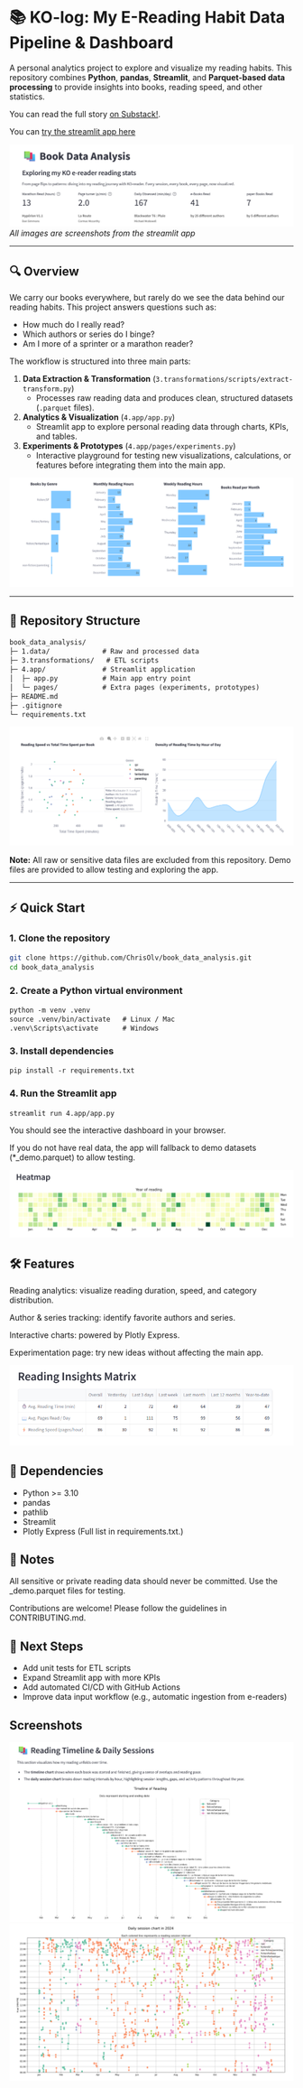 # 📚 KO-log: My E-Reading Habit Data Pipeline & Dashboard

A personal analytics project to explore and visualize my reading habits. This repository combines **Python**, **pandas**, **Streamlit**, and **Parquet-based data processing** to provide insights into books, reading speed, and other statistics.

You can read the full story [on Substack!](https://chrsolv.substack.com/p/i-turned-my-kobo-reading-data-into).

You can [try the streamlit app here](https://book-data-geek-chrs-olv.streamlit.app/)

![Landing page](5.github/img/image.png)
*All images are screenshots from the streamlit app*

---

## 🔍 Overview

We carry our books everywhere, but rarely do we see the data behind our reading habits. This project answers questions such as:

- How much do I really read?
- Which authors or series do I binge?
- Am I more of a sprinter or a marathon reader?

The workflow is structured into three main parts:

1. **Data Extraction & Transformation** (`3.transformations/scripts/extract-transform.py`)
   - Processes raw reading data and produces clean, structured datasets (`.parquet` files).
2. **Analytics & Visualization** (`4.app/app.py`)
   - Streamlit app to explore personal reading data through charts, KPIs, and tables.
3. **Experiments & Prototypes** (`4.app/pages/experiments.py`)
   - Interactive playground for testing new visualizations, calculations, or features before integrating them into the main app.


![alt text](5.github/img/image2.png)


---

## 📂 Repository Structure

```text
book_data_analysis/
├─ 1.data/             # Raw and processed data
├─ 3.transformations/   # ETL scripts
├─ 4.app/              # Streamlit application
│  ├─ app.py           # Main app entry point
│  └─ pages/           # Extra pages (experiments, prototypes)
├─ README.md
├─ .gitignore
└─ requirements.txt
```

![alt text](5.github/img/image3.png)

**Note:** All raw or sensitive data files are excluded from this repository. Demo files are provided to allow testing and exploring the app.

---

## ⚡ Quick Start

### 1. Clone the repository
```bash
git clone https://github.com/ChrisOlv/book_data_analysis.git
cd book_data_analysis
```
### 2. Create a Python virtual environment
```
python -m venv .venv
source .venv/bin/activate   # Linux / Mac
.venv\Scripts\activate      # Windows
```
### 3. Install dependencies
```
pip install -r requirements.txt
```

### 4. Run the Streamlit app
```
streamlit run 4.app/app.py
```
You should see the interactive dashboard in your browser.

If you do not have real data, the app will fallback to demo datasets (*_demo.parquet) to allow testing.

![img](5.github/img/image4.png)


## 🛠️ Features

Reading analytics: visualize reading duration, speed, and category distribution.

Author & series tracking: identify favorite authors and series.

Interactive charts: powered by Plotly Express.

Experimentation page: try new ideas without affecting the main app.

![](5.github/img/image5.png)

## 📖 Dependencies

* Python >= 3.10
* pandas
* pathlib
* Streamlit
* Plotly Express
(Full list in requirements.txt.)

## 📌 Notes

All sensitive or private reading data should never be committed. Use the _demo.parquet files for testing.

Contributions are welcome! Please follow the guidelines in CONTRIBUTING.md.



## 🚀 Next Steps

* Add unit tests for ETL scripts
* Expand Streamlit app with more KPIs
* Add automated CI/CD with GitHub Actions
* Improve data input workflow (e.g., automatic ingestion from e-readers)

## Screenshots

![](5.github/img/image6.png)
![](5.github/img/image7.png)